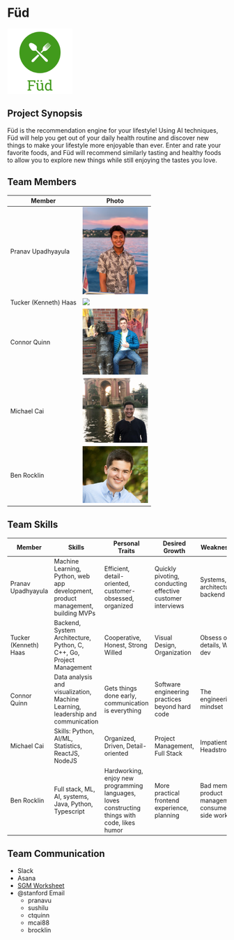 # Füd
<img src="./images/FudLogo.png" width="150">

## Project Synopsis
Füd is the recommendation engine for your lifestyle! Using AI techniques, Füd will help you get out of your daily health routine and discover new things to make your lifestyle more enjoyable than ever. Enter and rate your favorite foods, and Füd will recommend similarly tasting and healthy foods to allow you to explore new things while still enjoying the tastes you love.

## Team Members
| Member                | Photo                                         |
| --------------------- | --------------------------------------------- |
| Pranav Upadhyayula        | <img src="./images/IMG_9755.jpeg" width="150"> |
| Tucker (Kenneth) Haas | <img src="./images/tucker.png" width="150"> |
| Connor Quinn          | <img src="./images/IMG_0172.jpeg" width="150"> |
| Michael Cai           | <img src="./images/michael.jpeg" width="150"> |
| Ben Rocklin           | <img src="./images/MontyNussPhotographyBenjamin003-copy-630x420 - Copy (2).jpg" width="150"> |

## Team Skills
| Member                | Skills                        | Personal Traits  | Desired Growth | Weaknesses |
| --------------------- | ----------------------------- | ---------------- | -------------- | ---------- |
| Pranav Upadhyayula | Machine Learning, Python, web app development, product management, building MVPs | Efficient, detail-oriented, customer-obsessed, organized | Quickly pivoting, conducting effective customer interviews  | Systems, architecture, backend |
| Tucker (Kenneth) Haas | Backend, System Architecture, Python, C, C++, Go, Project Management | Cooperative, Honest, Strong Willed | Visual Design, Organization | Obsess over details, Web dev
| Connor Quinn          | Data analysis and visualization, Machine Learning, leadership and communication | Gets things done early, communication is everything | Software engineering practices beyond hard code |  The engineering mindset |
| Michael Cai           | Skills: Python, AI/ML, Statistics, ReactJS, NodeJS |  Organized, Driven, Detail-oriented | Project Management, Full Stack | Impatient, Headstrong
| Ben Rocklin           | Full stack, ML, AI, systems, Java, Python, Typescript | Hardworking, enjoy new programming languages, loves constructing things with code, likes humor | More practical frontend experience, planning | Bad memory, product management, consumer-side work

## Team Communication
* Slack
* Asana
* [SGM Worksheet](https://docs.google.com/forms/d/1GayYOwG_QavQE4iNx63emikCSeXUXO9Gq0VRaRGm9ok/edit?usp=sharing)
* @stanford Email
    * pranavu
    * sushilu
    * ctquinn
    * mcai88
    * brocklin
